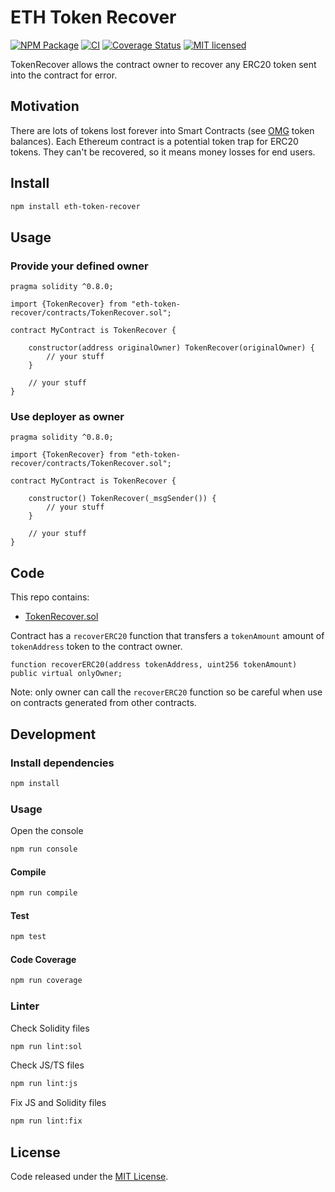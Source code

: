 # ETH Token Recover

[![NPM Package](https://img.shields.io/npm/v/eth-token-recover.svg?style=flat-square)](https://www.npmjs.org/package/eth-token-recover)
[![CI](https://github.com/vittominacori/eth-token-recover/actions/workflows/ci.yml/badge.svg)](https://github.com/vittominacori/eth-token-recover/actions/workflows/ci.yml)
[![Coverage Status](https://codecov.io/gh/vittominacori/eth-token-recover/graph/badge.svg)](https://codecov.io/gh/vittominacori/eth-token-recover)
[![MIT licensed](https://img.shields.io/github/license/vittominacori/eth-token-recover.svg)](https://github.com/vittominacori/eth-token-recover/blob/master/LICENSE)

TokenRecover allows the contract owner to recover any ERC20 token sent into the contract for error.

## Motivation

There are lots of tokens lost forever into Smart Contracts (see [OMG](https://etherscan.io/address/0xd26114cd6ee289accf82350c8d8487fedb8a0c07) token balances).
Each Ethereum contract is a potential token trap for ERC20 tokens. They can't be recovered, so it means money losses for end users.

## Install

```bash
npm install eth-token-recover
```

## Usage

### Provide your defined owner

```solidity
pragma solidity ^0.8.0;

import {TokenRecover} from "eth-token-recover/contracts/TokenRecover.sol";

contract MyContract is TokenRecover {

    constructor(address originalOwner) TokenRecover(originalOwner) {
        // your stuff
    }
    
    // your stuff
}
```

### Use deployer as owner

```solidity
pragma solidity ^0.8.0;

import {TokenRecover} from "eth-token-recover/contracts/TokenRecover.sol";

contract MyContract is TokenRecover {

    constructor() TokenRecover(_msgSender()) {
        // your stuff
    }
    
    // your stuff
}
```

## Code

This repo contains:

* [TokenRecover.sol](https://github.com/vittominacori/eth-token-recover/blob/master/contracts/TokenRecover.sol)

Contract has a `recoverERC20` function that transfers a `tokenAmount` amount of `tokenAddress` token to the contract owner.

```solidity
function recoverERC20(address tokenAddress, uint256 tokenAmount) public virtual onlyOwner;
```

Note: only owner can call the `recoverERC20` function so be careful when use on contracts generated from other contracts.

## Development

### Install dependencies

```bash
npm install
```

### Usage

Open the console

```bash
npm run console
```

#### Compile

```bash
npm run compile
```

#### Test

```bash
npm test
```

#### Code Coverage

```bash
npm run coverage
```

### Linter

Check Solidity files

```bash
npm run lint:sol
```

Check JS/TS files

```bash
npm run lint:js
```

Fix JS and Solidity files

```bash
npm run lint:fix
```

## License

Code released under the [MIT License](https://github.com/vittominacori/eth-token-recover/blob/master/LICENSE).
